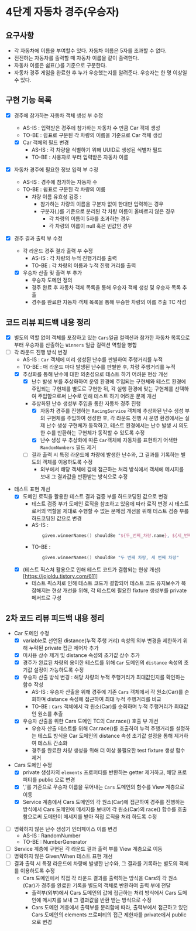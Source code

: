 4단계 자동차 경주(우승자)
===

## 요구사항
* 각 자동차에 이름을 부여할수 있다. 자동차 이름은 5자를 초과할 수 없다.
* 전진하는 자동차를 출력할 때 자동차 이름을 같이 출력한다.
* 자동차 이름은 쉼표(,)를 기준으로 구분한다.
* 자동차 경주 게임을 완료한 후 누가 우승했는지를 알려준다. 우승자는 한 명 이상일 수 있다.

## 구현 기능 목록
* [x] 경주에 참가하는 자동차 객체 생성 부 수정
  * AS-IS : 입력받은 경주에 참가하는 자동차 수 만큼 Car 객체 생성
  * TO-BE : 쉼표로 구분된 각 차량의 이름을 기준으로 Car 객체 생성
  * [x] Car 객체의 필드 변경
    * AS-IS : 각 차량을 식별하기 위해 UUID로 생성된 식별자 필드
    * TO-BE : 사용자로 부터 입력받은 자동차 이름

* [x] 자동차 경주에 필요한 정보 입력 부 수정
  * AS-IS : 경주에 참가하는 자동차 수
  * TO-BE : 쉼표로 구분된 각 차량의 이름
    * 차량 이름 유효성 검증 : 
      * 참가하는 차량의 이름을 구분자 없이 한대만 입력하는 경우 
      * 구분자(,)를 기준으로 분리된 각 차량 이름이 올바르지 않은 경우 
        * 각 차량의 이름이 5자를 초과하는 경우
        * 각 차량의 이름이 null 혹은 빈값인 경우

* [x] 경주 결과 출력 부 수정
  * 각 라운드 경주 결과 출력 부 수정
    * AS-IS : 각 차량의 누적 진행거리를 출력
    * TO-BE : 각 차량의 이름과 누적 진행 거리를 출력
  * [x] 우승자 산출 및 출력 부 추가
    * 우승자 도메인 정의
    * 경주 완료 후 자동차 객체 목록을 통해 우승자 객체 생성 및 우승자 목록 추출
    * 경주를 완료한 자동차 객체 목록을 통해 우승한 차량의 이름 추출 TC 작성

## 코드 리뷰 피드백 내용 정리
* [x] 별도의 역할 없이 객체를 포장하고 있는 `Cars`일급 컬렉션과 참가한 자동차 목록으로 부터 우승자를 산출하는 `Winners` 일급 컬렉션 역할을 병합
* [ ] 각 라운드 진행 방식 변경
  * AS-IS : `Car` 객체에 미리 생성된 난수를 판별하여 주행거리를 누적
  * TO-BE : 매 라운드 마다 발생된 난수를 판별한 후, 차량 주행거리를 누적
  * [x] 추상화를 통해 난수에 대한 의존성으로 테스트 하기 어려운 현상 개선
    * [x] 난수 발생 부를 추상화하여 운영 환경에 주입되는 구현체와 테스트 환경에 주입되는 구현체를 별도로 구현한 뒤, 각 실행 환경에 맞는 구현체를 선택하여 주입함으로써 난수로 인해 테스트 하기 어려운 문제 개선
    * 추상화된 난수 생성부 주입을 통한 자동차 경주 진행
      * [x] 자동차 경주를 진행하는 `RacingService` 객체에 추상화된 난수 생성 부의 구현체를 주입하여 생성한 후, 각 라운드 진행 시 운영 환경에서는 실제 난수 생성 구현체가 동작하고, 테스트 환경에서는 난수 발생 시 의도한 수를 반환하는 구현체가 동작할 수 있도록 수정
      * [x] 난수 생성 부 추상화에 따른 `Car`객체에 자동차를 표현하기 어색한 `RandomNumbers` 필드 제거 
    * [ ] 결과 출력 시 특정 라운드에 차량에 발생한 난수와, 그 결과를 기록하는 별도의 객체를 이용하도록 수정
      * 외부에서 해당 객체에 값에 접근하는 처리 방식에서 객체에 메시지를 보내 그 결과값을 반환받는 방식으로 수정
* 테스트 표현 개선
  * [x] 도메인 로직을 활용한 테스트 결과 검증 부를 하드코딩된 값으로 변경
    * 테스트 검증 부가 도메인 로직을 참조하고 있음에 따라 로직 변경 시 테스트로서의 역할을 제대로 수행할 수 없는 문제점 개선을 위해 테스트 검증 부를 하드코딩된 값으로 변경
    * AS-IS :
      ```kotlin
          given.winnerNames() shouldBe "${두_번째_차량.name}, ${세_번째_차량.name}"
      ```
    * TO-BE :
      ```kotlin
          given.winnerNames() shouldBe "두 번째 차량, 세 번째 차량"
      ```
  * [x] (테스트 픽스처 활용으로 인해 테스트 코드가 결합되는 현상 개선)[https://jojoldu.tistory.com/611]
    * 테스트 픽스처로 인해 테스트 코드가 결합되어 테스트 코드 유지보수가 복잡해지는 현상 개선을 위해, 각 테스트에 필요한 fixture 생성부를 private 메서드로 구성

## 2차 코드 리뷰 피드백 내용 정리
* Car 도메인 수정
  * [x] variable로 선언된 distance(누적 주행 거리) 속성의 외부 변경을 제한하기 위해 누락된 private 접근 제어자 추가
  * [x] 미사용 상수 제거 및 distance 속성의 초기값 상수 추가
  * [x] 경주가 완료된 차량의 용이한 테스트를 위해 `Car` 도메인의 `distance` 속성의 초기값 설정이 가능하도록 수정
  * [x] 우승자 산출 방식 변경 : 해당 차량의 누적 주행거리가 최대값인지를 확인하는 함수 작성
    * AS-IS : 우승자 산출을 위해 경주에 기존 `Cars` 객체에서 각 원소(Car)를 순회하며 distance 속성에 접근하여 최대 누적 주행거리를 비교
    * TO-BE : `Cars` 객체에서 각 원소(Car)를 순회하며 누적 주행거리가 최대값인 원소를 추출
  * [x] 우승자 산출을 위한 Cars 도메인 TC의 Car.race() 호출 부 개선
    * 우승자 산출 테스트를 위해 Car.race()를 호출하여 누적 주행거리를 설정하는 테스트 방식을 Car 도메인의 distance 속성 초기값 설정을 통해 제거하여 테스트 간소화
    * 경주를 완료한 차량 생성을 위해 더 이상 불필요한 test fixture 생성 함수 제거 
* Cars 도메인 수정
  * [x] private 생성자의 `elements` 프로퍼티를 반환하는 getter 제거하고, 해당 프로퍼티를 public 으로 변경 
  * [x] ','를 기준으로 우승자 이름을 묶어내는 `Cars` 도메인의 함수를 View 계층으로 이동
  * [x] Service 계층에서 Cars 도메인의 각 원소(Car)에 접근하여 경주를 진행하는 방식에서 Cars 도메인에 메세지를 보내어 각 원소(Car)의 race() 함수를 호출함으로써 도메인이 메세지를 받아 직접 로직을 처리 하도록 수정
* [ ] 명확하지 않은 난수 생성기 인터페이스 이름 변경
  * AS-IS : RandomNumber
  * TO-BE : NumberGenerator
* [ ] Service 계층에 구현된 각 라운드 결과 출력 부를 View 계층으로 이동
* [ ] 명확하지 않은 Given/When 테스트 표현 개선
* [ ] 결과 출력 시 특정 라운드에 차량에 발생한 난수와, 그 결과를 기록하는 별도의 객체를 이용하도록 수정
  * Cars 도메인에서 직접 각 라운드 결과를 출력하는 방식을 Cars의 각 원소(Car)가 경주를 완료한 기록을 별도의 객체로 반환하여 출력 부에 전달
    * 출력부(외부)에서 Cars 도메인의 값에 접근하는 처리 방식에서 Cars 도메인에 메시지를 보내 그 결과값을 반환 받는 방식으로 수정
    * Cars 도메인 계층에서 출력부를 분리함에 따라, 출력부에서 접근하고 있던 Cars 도메인의 elements 프로퍼티의 접근 제한자를 private에서 public으로 변경